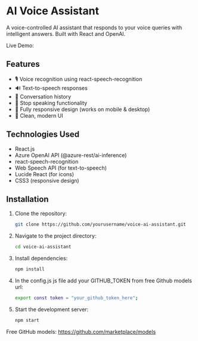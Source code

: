 # AI Voice Assistant

A voice-controlled AI assistant that responds to your voice queries with intelligent answers. Built with React and OpenAI.

Live Demo: 

## Features

- 🎙️ Voice recognition using react-speech-recognition
- 🔊 Text-to-speech responses
- 💬 Conversation history
- 🛑 Stop speaking functionality
- 📱 Fully responsive design (works on mobile & desktop)
- 🎨 Clean, modern UI 

## Technologies Used

- React.js
- Azure OpenAI API (@azure-rest/ai-inference)
- react-speech-recognition
- Web Speech API (for text-to-speech)
- Lucide React (for icons)
- CSS3 (responsive design)

## Installation

1. Clone the repository:
   ```bash
   git clone https://github.com/yourusername/voice-ai-assistant.git
2. Navigate to the project directory:
   ```bash
   cd voice-ai-assistant
3. Install dependencies:
   ```bash
   npm install
4. In the config.js js file add your GITHUB_TOKEN from free Github models url:
   ```bash
   export const token = "your_github_token_here";

5. Start the development server:
   ```bash
   npm start

Free GitHub models: https://github.com/marketplace/models

         
       
   
